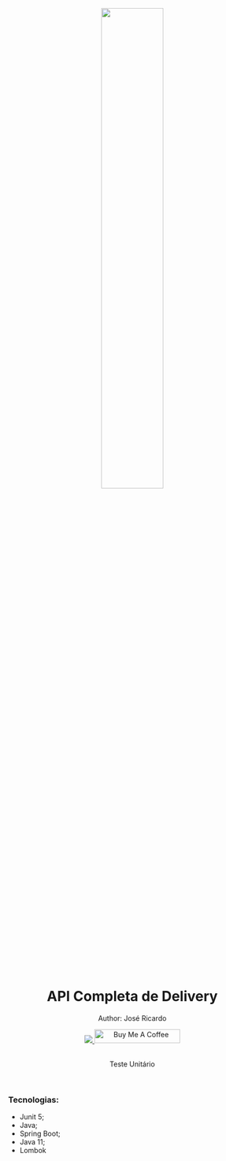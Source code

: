 <div align="center">
  <img src="https://dicasdejava.com.br/images/logo-junit.png" width="50%">
  <h1 style="border-bottom:none">API Completa de Delivery</h1>
  <p>Author: José Ricardo</p>
  
  
  <a href="https://www.linkedin.com/in/ze-ricardo/">
     <img src="https://img.shields.io/badge/LinkedIn-0077B5?style=for-the-badge&logo=linkedin&logoColor=white">
  </a>
    <a href="https://www.buymeacoffee.com/codeandmusic" target="_blank"><img src="https://cdn.buymeacoffee.com/buttons/default-orange.png" alt="Buy Me A Coffee" height="28" width="174"></a>
  
  <br>
  <br>
  <p>Teste Unitário</p>
  <br>
  <div align="justify">
  <h3>Tecnologias:</h3>
  
   + Junit 5;
   + Java;
   + Spring Boot;
   + Java 11;
   + Lombok
   
  </div>
</div>
